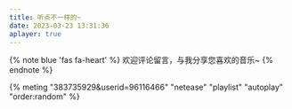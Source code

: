 ```yaml
---
title: 听点不一样的~ 
date: 2023-03-23 13:31:36
aplayer: true
---
```

{% note blue 'fas fa-heart' %}
欢迎评论留言，与我分享您喜欢的音乐~
{% endnote %}

{% meting "383735929&userid=96116466" "netease" "playlist" "autoplay" "order:random" %}


